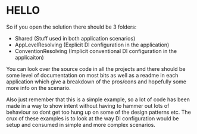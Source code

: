 # HELLO

So if you open the solution there should be 3 folders:

- Shared (Stuff used in both application scenarios)
- AppLevelResolving (Explicit DI configuration in the application)
- ConventionResolving (Implicit conventional DI configuration in the applicaiton)

You can look over the source code in all the projects and there should be some level of documentation
on most bits as well as a readme in each application which give a breakdown of the pros/cons and hopefully
some more info on the scenario.

Also just remember that this is a simple example, so a lot of code has been made in a way to show intent
without having to hammer out lots of behaviour so dont get too hung up on some of the design patterns etc.
The crux of these examples is to look at the way DI configuration would be setup and consumed in simple and 
more complex scenarios.